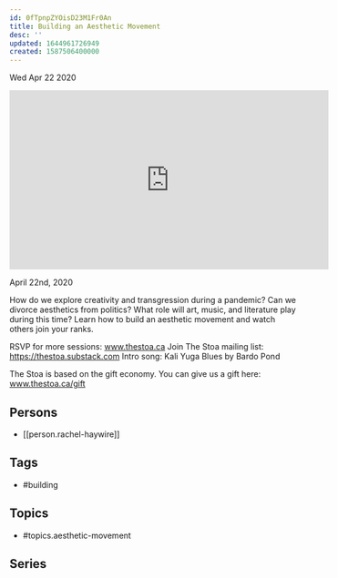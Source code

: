 ```yaml
---
id: 0fTpnpZYOisD23M1Fr0An
title: Building an Aesthetic Movement
desc: ''
updated: 1644961726949
created: 1587506400000
---
```





Wed Apr 22 2020

<iframe width="560" height="315" src="https://www.youtube.com/embed/Tr7Oa1Vojys" title="Building an Aesthetic Movement w/ Rachel Haywire" frameborder="0" allow="accelerometer; autoplay; clipboard-write; encrypted-media; gyroscope; picture-in-picture" allowfullscreen ></iframe>

April 22nd, 2020

How do we explore creativity and transgression during a pandemic? Can we divorce aesthetics from politics? What role will art, music, and literature play during this time? Learn how to build an aesthetic movement and watch others join your ranks.

RSVP for more sessions: www.thestoa.ca
Join The Stoa mailing list: https://thestoa.substack.com
Intro song: Kali Yuga Blues by Bardo Pond

The Stoa is based on the gift economy. You can give us a gift here: www.thestoa.ca/gift

## Persons

- [[person.rachel-haywire]]

## Tags

- #building

## Topics

- #topics.aesthetic-movement

## Series



